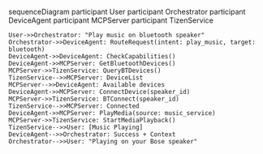sequenceDiagram
    participant User
    participant Orchestrator
    participant DeviceAgent
    participant MCPServer
    participant TizenService
    
    User->>Orchestrator: "Play music on bluetooth speaker"
    Orchestrator->>DeviceAgent: RouteRequest(intent: play_music, target: bluetooth)
    DeviceAgent->>DeviceAgent: CheckCapabilities()
    DeviceAgent->>MCPServer: GetBluetoothDevices()
    MCPServer->>TizenService: QueryBTDevices()
    TizenService-->>MCPServer: DeviceList
    MCPServer-->>DeviceAgent: Available devices
    DeviceAgent->>MCPServer: ConnectDevice(speaker_id)
    MCPServer->>TizenService: BTConnect(speaker_id)
    TizenService-->>MCPServer: Connected
    DeviceAgent->>MCPServer: PlayMedia(source: music_service)
    MCPServer->>TizenService: StartMediaPlayback()
    TizenService-->>User: [Music Playing]
    DeviceAgent-->>Orchestrator: Success + Context
    Orchestrator-->>User: "Playing on your Bose speaker"